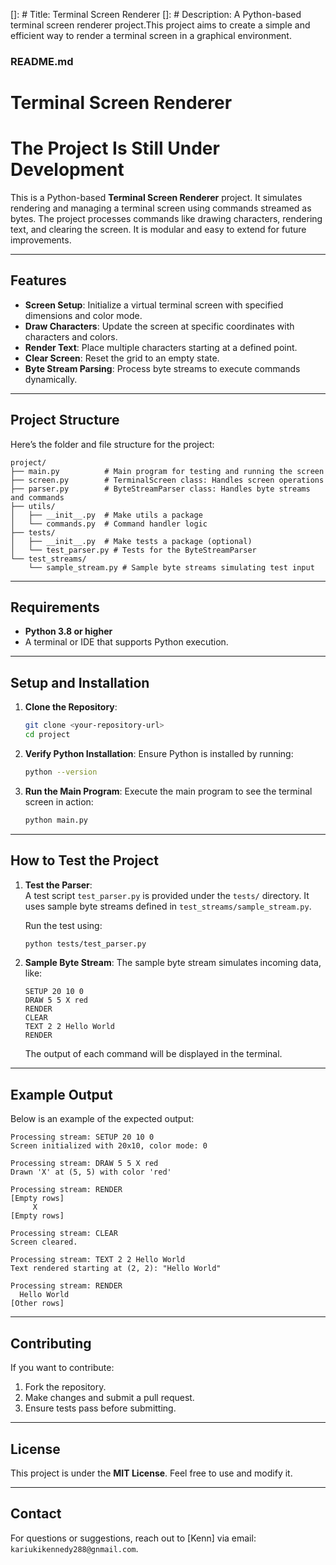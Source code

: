 []: # Title: Terminal Screen Renderer
[]: # Description: A Python-based terminal screen renderer project.This project aims to create a simple and efficient way to render a terminal screen in a graphical environment.

### **README.md**

# Terminal Screen Renderer
# The Project Is Still Under Development

This is a Python-based **Terminal Screen Renderer** project. It simulates rendering and managing a terminal screen using commands streamed as bytes. The project processes commands like drawing characters, rendering text, and clearing the screen. It is modular and easy to extend for future improvements.

---

## Features

- **Screen Setup**: Initialize a virtual terminal screen with specified dimensions and color mode.  
- **Draw Characters**: Update the screen at specific coordinates with characters and colors.  
- **Render Text**: Place multiple characters starting at a defined point.  
- **Clear Screen**: Reset the grid to an empty state.  
- **Byte Stream Parsing**: Process byte streams to execute commands dynamically.

---

## Project Structure

Here’s the folder and file structure for the project:

```
project/
├── main.py          # Main program for testing and running the screen
├── screen.py        # TerminalScreen class: Handles screen operations
├── parser.py        # ByteStreamParser class: Handles byte streams and commands
├── utils/           
│   ├── __init__.py  # Make utils a package
│   └── commands.py  # Command handler logic
├── tests/           
│   ├── __init__.py  # Make tests a package (optional)
│   └── test_parser.py # Tests for the ByteStreamParser
└── test_streams/    
    └── sample_stream.py # Sample byte streams simulating test input
```

---

## Requirements

- **Python 3.8 or higher**  
- A terminal or IDE that supports Python execution.

---

## Setup and Installation

1. **Clone the Repository**:
   ```bash
   git clone <your-repository-url>
   cd project
   ```

2. **Verify Python Installation**:
   Ensure Python is installed by running:
   ```bash
   python --version
   ```

3. **Run the Main Program**:
   Execute the main program to see the terminal screen in action:
   ```bash
   python main.py
   ```

---

## How to Test the Project

1. **Test the Parser**:  
   A test script `test_parser.py` is provided under the `tests/` directory. It uses sample byte streams defined in `test_streams/sample_stream.py`.

   Run the test using:
   ```bash
   python tests/test_parser.py
   ```

2. **Sample Byte Stream**:
   The sample byte stream simulates incoming data, like:
   ```
   SETUP 20 10 0
   DRAW 5 5 X red
   RENDER
   CLEAR
   TEXT 2 2 Hello World
   RENDER
   ```

   The output of each command will be displayed in the terminal.

---

## Example Output

Below is an example of the expected output:

```
Processing stream: SETUP 20 10 0
Screen initialized with 20x10, color mode: 0

Processing stream: DRAW 5 5 X red
Drawn 'X' at (5, 5) with color 'red'

Processing stream: RENDER
[Empty rows]
     X
[Empty rows]

Processing stream: CLEAR
Screen cleared.

Processing stream: TEXT 2 2 Hello World
Text rendered starting at (2, 2): "Hello World"

Processing stream: RENDER
  Hello World
[Other rows]
```

---

## Contributing

If you want to contribute:
1. Fork the repository.  
2. Make changes and submit a pull request.  
3. Ensure tests pass before submitting.

---

## License

This project is under the **MIT License**. Feel free to use and modify it.

---

## Contact

For questions or suggestions, reach out to [Kenn] via email: `kariukikennedy288@gnmail.com`.
